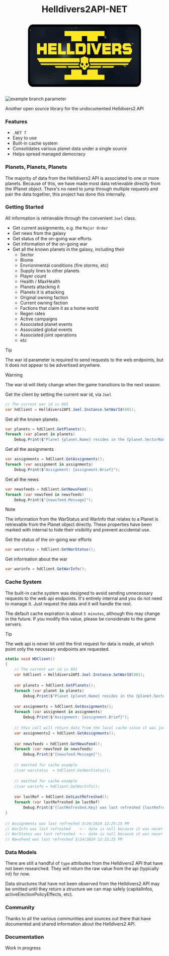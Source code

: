 <h1 align="center">
  <p align="center">Helldivers2API-NET</p>
  <a href="#">
    <img
      height="205"
      width="364"
      src="Helldivers2API/hdlogo.png"
      >
  </a>
</h1>

![example branch parameter](https://github.com/travis-stanley/Helldivers2API-NET/actions/workflows/dotnet.yml/badge.svg?branch=master)

Another open source library for the undocumented Helldivers2 API

### Features
 
* `.NET 7`
* Easy to use
* Built-in cache system
* Consolidates various planet data under a single source
* Helps spread managed democracy

### Planets, Planets, Planets
The majority of data from the Helldivers2 API is associated to one or more planets.  Because of this, we have made most data retrievable directly from the IPlanet object.  There's no need to jump through multiple requests and pair the data together, this project has done this internally.  

### Getting Started

All information is retrievable through the convenient `Joel` class.
* Get current assignments, e.g. the `Major Order`
* Get news from the galaxy
* Get status of the on-going war efforts
* Get information of the on-going war
* Get all the known planets in the galaxy, including their
  * Sector
  * Biome
  * Envrionmental conditions (fire storms, etc)  
  * Supply lines to other planets
  * Player count
  * Health / MaxHealth
  * Planets attacking it
  * Planets it is attacking
  * Original owning faction
  * Current owning faction
  * Factions that claim it as a home world
  * Regen rates
  * Active campaigns
  * Associated planet events
  * Associated global events
  * Associated joint operations
  * etc

> [!TIP]
> The war id parameter is required to send requests to the web endpoints, but it does not appear to be advertised anywhere.

> [!WARNING]
> The war id will likely change when the game transitions to the next season.

Get the client by setting the current war id, via `Joel`
```csharp
// The current war id is 801
var hdClient = Helldivers2API.Joel.Instance.SetWarId(801);
```

Get all the known planets
```csharp
var planets = hdClient.GetPlanets();
foreach (var planet in planets)
    Debug.Print($"Planet {planet.Name} resides in the {planet.SectorName} sector");
```

Get all the assignments
```csharp
var assignments = hdClient.GetAssignments();
foreach (var assignment in assignments)
    Debug.Print($"Assignment: {assignment.Brief}");
```

Get all the news
```csharp
var newsfeeds = hdClient.GetNewsFeed();
foreach (var newsfeed in newsfeeds)
    Debug.Print($"{newsfeed.Message}");
```

> [!NOTE]
> The information from the WarStatus and WarInfo that relates to a Planet is retrievable from the Planet object directly.  These properties have been marked with internal to hide their visibility and prevent accidental use.

Get the status of the on-going war efforts
```csharp
var warstatus = hdClient.GetWarStatus();  
```

Get information about the war
```csharp
var warinfo = hdClient.GetWarInfo();     
```

### Cache System

The built-in cache system was designed to avoid sending unnecessary requests to the web api endpoints.  It's entirely internal and you do not need to manage it.  Just request the data and it will handle the rest.

The default cache expiration is about `5 minutes`, although this may change in the future.  If you modify this value, please be considerate to the game servers.

> [!TIP]
> The web api is never hit until the first request for data is made, at which point only the necessary endpoints are requested.
```csharp
static void HDClient()
{
    // The current war id is 801
    var hdClient = Helldivers2API.Joel.Instance.SetWarId(801);

    var planets = hdClient.GetPlanets();
    foreach (var planet in planets)
        Debug.Print($"Planet {planet.Name} resides in the {planet.SectorName} sector");

    var assignments = hdClient.GetAssignments();
    foreach (var assignment in assignments)
        Debug.Print($"Assignment: {assignment.Brief}");

    // this call will return data from the local cache since it was just requested (web api endpoint is not hit again)
    var assignments2 = hdClient.GetAssignments();

    var newsfeeds = hdClient.GetNewsFeed();
    foreach (var newsfeed in newsfeeds)
        Debug.Print($"{newsfeed.Message}");

    // omitted for cache example
    //var warstatus  = hdClient.GetWarStatus();

    // omitted for cache example
    //var warinfo = hdClient.GetWarInfo();

    var lastRef = hdClient.GetLastRefreshed();
    foreach (var lastRefreshed in lastRef)
        Debug.Print($"{lastRefreshed.Key} was last refreshed {lastRefreshed.Value}");
}

// Assignments was last refreshed 3/24/2024 12:25:25 PM
// WarInfo was last refreshed    <-- date is null because it was never called, thus a request was never sent to the web api endpoint
// WarStatus was last refreshed  <-- date is null because it was never called, thus a request was never sent to the web api endpoint
// NewsFeed was last refreshed 3/24/2024 12:25:25 PM
```

### Data Models

There are still a handful of `type` attributes from the Helldivers2 API that have not been researched.  They will return the raw value from the api (typically int) for now.

Data structures that have not been observed from the Helldivers2 API may be omitted until they return a structure we can map safely (capitalInfos, activeElectionPolicyEffects, etc).

### Community

Thanks to all the various communities and sources out there that have documented and shared information about the Helldivers2 API.

### Documentation

Work in progress

